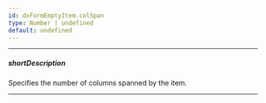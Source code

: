```yaml
---
id: dxFormEmptyItem.colSpan
type: Number | undefined
default: undefined
---
```

---
##### shortDescription
Specifies the number of columns spanned by the item.

---
